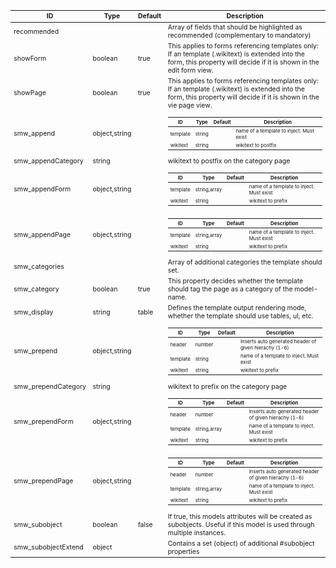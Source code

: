 <table class="schema-table" style="font-size: 0.75em; word-wrap: break-word;">
   <thead>
       <tr>
           <th>ID</th>
           <th>Type</th>
           <th>Default</th>
           <th>Description</th>
       </tr>
   </thead>
   <tbody>
       <tr>
           <td class="schema-propertyName">recommended</td>
           <td class="schema-type"></td>
           <td class="schema-defaultValue"></td>
           <td class="schema-description">Array of fields that should be highlighted as recommended (complementary to mandatory)</td>
       </tr>
       <tr>
           <td class="schema-propertyName">showForm</td>
           <td class="schema-type">boolean</td>
           <td class="schema-defaultValue">true</td>
           <td class="schema-description">This applies to forms referencing templates only: If an template (.wikitext) is extended into the form, this property will decide if it is shown in the edit form view.</td>
       </tr>
       <tr>
           <td class="schema-propertyName">showPage</td>
           <td class="schema-type">boolean</td>
           <td class="schema-defaultValue">true</td>
           <td class="schema-description">This applies to forms referencing templates only: If an template (.wikitext) is extended into the form, this property will decide if it is shown in the vie page view.</td>
       </tr>
       <tr>
           <td class="schema-propertyName">smw_append</td>
           <td class="schema-type">object,string</td>
           <td class="schema-defaultValue"></td>
           <td class="schema-description"><table class="schema-table" style="font-size: 0.75em; word-wrap: break-word;">
   <thead>
       <tr>
           <th>ID</th>
           <th>Type</th>
           <th>Default</th>
           <th>Description</th>
       </tr>
   </thead>
   <tbody>
       <tr>
           <td class="schema-propertyName">template</td>
           <td class="schema-type">string</td>
           <td class="schema-defaultValue"></td>
           <td class="schema-description">name of a template to inject. Must exist</td>
       </tr>
       <tr>
           <td class="schema-propertyName">wikitext</td>
           <td class="schema-type">string</td>
           <td class="schema-defaultValue"></td>
           <td class="schema-description">wikitext to postfix</td>
       </tr>
   </tbody>
</table>
</td>
       </tr>
       <tr>
           <td class="schema-propertyName">smw_appendCategory</td>
           <td class="schema-type">string</td>
           <td class="schema-defaultValue"></td>
           <td class="schema-description">wikitext to postfix on the category page</td>
       </tr>
       <tr>
           <td class="schema-propertyName">smw_appendForm</td>
           <td class="schema-type">object,string</td>
           <td class="schema-defaultValue"></td>
           <td class="schema-description"><table class="schema-table" style="font-size: 0.75em; word-wrap: break-word;">
   <thead>
       <tr>
           <th>ID</th>
           <th>Type</th>
           <th>Default</th>
           <th>Description</th>
       </tr>
   </thead>
   <tbody>
       <tr>
           <td class="schema-propertyName">template</td>
           <td class="schema-type">string,array</td>
           <td class="schema-defaultValue"></td>
           <td class="schema-description">name of a template to inject. Must exist</td>
       </tr>
       <tr>
           <td class="schema-propertyName">wikitext</td>
           <td class="schema-type">string</td>
           <td class="schema-defaultValue"></td>
           <td class="schema-description">wikitext to prefix</td>
       </tr>
   </tbody>
</table>
</td>
       </tr>
       <tr>
           <td class="schema-propertyName">smw_appendPage</td>
           <td class="schema-type">object,string</td>
           <td class="schema-defaultValue"></td>
           <td class="schema-description"><table class="schema-table" style="font-size: 0.75em; word-wrap: break-word;">
   <thead>
       <tr>
           <th>ID</th>
           <th>Type</th>
           <th>Default</th>
           <th>Description</th>
       </tr>
   </thead>
   <tbody>
       <tr>
           <td class="schema-propertyName">template</td>
           <td class="schema-type">string,array</td>
           <td class="schema-defaultValue"></td>
           <td class="schema-description">name of a template to inject. Must exist</td>
       </tr>
       <tr>
           <td class="schema-propertyName">wikitext</td>
           <td class="schema-type">string</td>
           <td class="schema-defaultValue"></td>
           <td class="schema-description">wikitext to prefix</td>
       </tr>
   </tbody>
</table>
</td>
       </tr>
       <tr>
           <td class="schema-propertyName">smw_categories</td>
           <td class="schema-type"></td>
           <td class="schema-defaultValue"></td>
           <td class="schema-description">Array of additional categories the template should set.</td>
       </tr>
       <tr>
           <td class="schema-propertyName">smw_category</td>
           <td class="schema-type">boolean</td>
           <td class="schema-defaultValue">true</td>
           <td class="schema-description">This property decides whether the template should tag the page as a category of the model-name.</td>
       </tr>
       <tr>
           <td class="schema-propertyName">smw_display</td>
           <td class="schema-type">string</td>
           <td class="schema-defaultValue">table</td>
           <td class="schema-description">Defines the template output rendering mode, whether the template should use tables, ul, etc.</td>
       </tr>
       <tr>
           <td class="schema-propertyName">smw_prepend</td>
           <td class="schema-type">object,string</td>
           <td class="schema-defaultValue"></td>
           <td class="schema-description"><table class="schema-table" style="font-size: 0.75em; word-wrap: break-word;">
   <thead>
       <tr>
           <th>ID</th>
           <th>Type</th>
           <th>Default</th>
           <th>Description</th>
       </tr>
   </thead>
   <tbody>
       <tr>
           <td class="schema-propertyName">header</td>
           <td class="schema-type">number</td>
           <td class="schema-defaultValue"></td>
           <td class="schema-description">Inserts auto generated header of given hierachy (1-6)</td>
       </tr>
       <tr>
           <td class="schema-propertyName">template</td>
           <td class="schema-type">string</td>
           <td class="schema-defaultValue"></td>
           <td class="schema-description">name of a template to inject. Must exist</td>
       </tr>
       <tr>
           <td class="schema-propertyName">wikitext</td>
           <td class="schema-type">string</td>
           <td class="schema-defaultValue"></td>
           <td class="schema-description">wikitext to prefix</td>
       </tr>
   </tbody>
</table>
</td>
       </tr>
       <tr>
           <td class="schema-propertyName">smw_prependCategory</td>
           <td class="schema-type">string</td>
           <td class="schema-defaultValue"></td>
           <td class="schema-description">wikitext to prefix on the category page</td>
       </tr>
       <tr>
           <td class="schema-propertyName">smw_prependForm</td>
           <td class="schema-type">object,string</td>
           <td class="schema-defaultValue"></td>
           <td class="schema-description"><table class="schema-table" style="font-size: 0.75em; word-wrap: break-word;">
   <thead>
       <tr>
           <th>ID</th>
           <th>Type</th>
           <th>Default</th>
           <th>Description</th>
       </tr>
   </thead>
   <tbody>
       <tr>
           <td class="schema-propertyName">header</td>
           <td class="schema-type">number</td>
           <td class="schema-defaultValue"></td>
           <td class="schema-description">Inserts auto generated header of given hierachy (1-6)</td>
       </tr>
       <tr>
           <td class="schema-propertyName">template</td>
           <td class="schema-type">string,array</td>
           <td class="schema-defaultValue"></td>
           <td class="schema-description">name of a template to inject. Must exist</td>
       </tr>
       <tr>
           <td class="schema-propertyName">wikitext</td>
           <td class="schema-type">string</td>
           <td class="schema-defaultValue"></td>
           <td class="schema-description">wikitext to prefix</td>
       </tr>
   </tbody>
</table>
</td>
       </tr>
       <tr>
           <td class="schema-propertyName">smw_prependPage</td>
           <td class="schema-type">object,string</td>
           <td class="schema-defaultValue"></td>
           <td class="schema-description"><table class="schema-table" style="font-size: 0.75em; word-wrap: break-word;">
   <thead>
       <tr>
           <th>ID</th>
           <th>Type</th>
           <th>Default</th>
           <th>Description</th>
       </tr>
   </thead>
   <tbody>
       <tr>
           <td class="schema-propertyName">header</td>
           <td class="schema-type">number</td>
           <td class="schema-defaultValue"></td>
           <td class="schema-description">Inserts auto generated header of given hierachy (1-6)</td>
       </tr>
       <tr>
           <td class="schema-propertyName">template</td>
           <td class="schema-type">string,array</td>
           <td class="schema-defaultValue"></td>
           <td class="schema-description">name of a template to inject. Must exist</td>
       </tr>
       <tr>
           <td class="schema-propertyName">wikitext</td>
           <td class="schema-type">string</td>
           <td class="schema-defaultValue"></td>
           <td class="schema-description">wikitext to prefix</td>
       </tr>
   </tbody>
</table>
</td>
       </tr>
       <tr>
           <td class="schema-propertyName">smw_subobject</td>
           <td class="schema-type">boolean</td>
           <td class="schema-defaultValue">false</td>
           <td class="schema-description">If true, this models attributes will be created as subobjects. Useful if this model is used through multiple instances.</td>
       </tr>
       <tr>
           <td class="schema-propertyName">smw_subobjectExtend</td>
           <td class="schema-type">object</td>
           <td class="schema-defaultValue"></td>
           <td class="schema-description">Contains a set (object) of additional #subobject properties</td>
       </tr>
   </tbody>
</table>

